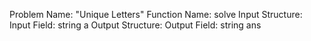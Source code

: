 Problem Name: "Unique Letters"
Function Name: solve
Input Structure:
Input Field: string a
Output Structure:
Output Field: string ans

